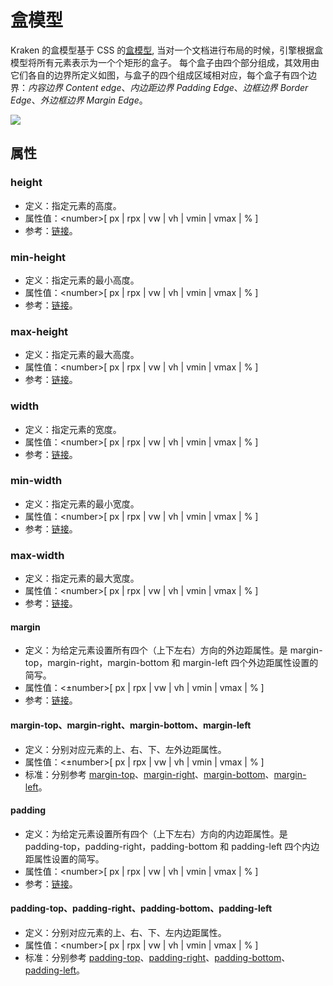 # 盒模型

Kraken 的盒模型基于 CSS 的[盒模型](https://developer.mozilla.org/zh-CN/docs/Web/CSS/CSS_Box_Model/Introduction_to_the_CSS_box_model?spm=a2c7j.-zh-docs-styles-common-styles.0.0.3f95bcbbzSH3n5), 当对一个文档进行布局的时候，引擎根据盒模型将所有元素表示为一个个矩形的盒子。 每个盒子由四个部分组成，其效用由它们各自的边界所定义如图，与盒子的四个组成区域相对应，每个盒子有四个边界：_内容边界_ _Content edge_、_内边距边界_ _Padding Edge_、_边框边界_ _Border Edge_、_外边框边界_ _Margin Edge_。

![](https://intranetproxy.alipay.com/skylark/lark/0/2021/png/184/1615362804222-5c85b970-f1f5-4d09-a386-139fb71c043d.png#align=left&display=inline&height=340&margin=%5Bobject%20Object%5D&originHeight=340&originWidth=377&size=0&status=done&style=none&width=377)

## 属性

### height

- 定义：指定元素的高度。
- 属性值：\<number>[ px | rpx | vw | vh | vmin | vmax | % ]
- 参考：[链接](https://developer.mozilla.org/zh-CN/docs/Web/CSS/height)。

### min-height

- 定义：指定元素的最小高度。
- 属性值：\<number>[ px | rpx | vw | vh | vmin | vmax | % ]
- 参考：[链接](https://developer.mozilla.org/zh-CN/docs/Web/CSS/min-height)。

### max-height

- 定义：指定元素的最大高度。
- 属性值：\<number>[ px | rpx | vw | vh | vmin | vmax | % ]
- 参考：[链接](https://developer.mozilla.org/zh-CN/docs/Web/CSS/max-height)。

### width

- 定义：指定元素的宽度。
- 属性值：\<number>[ px | rpx | vw | vh | vmin | vmax | % ]
- 参考：[链接](https://developer.mozilla.org/zh-CN/docs/Web/CSS/width)。

### min-width

- 定义：指定元素的最小宽度。
- 属性值：\<number>[ px | rpx | vw | vh | vmin | vmax | % ]
- 参考：[链接](https://developer.mozilla.org/zh-CN/docs/Web/CSS/min-width)。

### max-width

- 定义：指定元素的最大宽度。
- 属性值：\<number>[ px | rpx | vw | vh | vmin | vmax | % ]
- 参考：[链接](https://developer.mozilla.org/zh-CN/docs/Web/CSS/max-width)。

#### margin

- 定义：为给定元素设置所有四个（上下左右）方向的外边距属性。是 margin-top，margin-right，margin-bottom 和 margin-left 四个外边距属性设置的简写。
- 属性值：<±number>[ px | rpx | vw | vh | vmin | vmax | % ]
- 参考：[链接](https://developer.mozilla.org/zh-CN/docs/Web/CSS/margin)。

#### margin-top、margin-right、margin-bottom、margin-left

- 定义：分别对应元素的上、右、下、左外边距属性。
- 属性值：<±number>[ px | rpx | vw | vh | vmin | vmax | % ]
- 标准：分别参考 [margin-top](https://developer.mozilla.org/zh-CN/docs/Web/CSS/margin-top)、[margin-right](https://developer.mozilla.org/zh-CN/docs/Web/CSS/margin-right)、[margin-bottom](https://developer.mozilla.org/zh-CN/docs/Web/CSS/margin-bottom)、[margin-left](https://developer.mozilla.org/zh-CN/docs/Web/CSS/margin-left)。

#### padding

- 定义：为给定元素设置所有四个（上下左右）方向的内边距属性。是 padding-top，padding-right，padding-bottom 和 padding-left 四个内边距属性设置的简写。
- 属性值：\<number>[ px | rpx | vw | vh | vmin | vmax | % ]
- 参考：[链接](https://developer.mozilla.org/zh-CN/docs/Web/CSS/padding)。

#### padding-top、padding-right、padding-bottom、padding-left

- 定义：分别对应元素的上、右、下、左内边距属性。
- 属性值：\<number>[ px | rpx | vw | vh | vmin | vmax | % ]
- 标准：分别参考 [padding-top](https://developer.mozilla.org/zh-CN/docs/Web/CSS/padding-top)、[padding-right](https://developer.mozilla.org/zh-CN/docs/Web/CSS/padding-right)、[padding-bottom](https://developer.mozilla.org/zh-CN/docs/Web/CSS/padding-bottom)、[padding-left](https://developer.mozilla.org/zh-CN/docs/Web/CSS/padding-left)。
